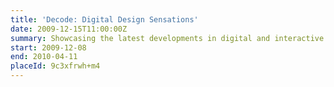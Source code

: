 ```yaml
---
title: 'Decode: Digital Design Sensations'
date: 2009-12-15T11:00:00Z
summary: Showcasing the latest developments in digital and interactive design, from small, screen-based, graphics to large-scale interactive installations. The exhibition includes works by established international artists and designers such as Daniel Brown, Golan Levin, Daniel Rozin, Troika and Karsten Schmidt.
start: 2009-12-08
end: 2010-04-11
placeId: 9c3xfrwh+m4
---
```

